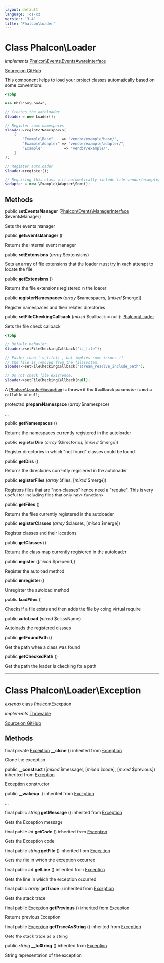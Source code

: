 ```yaml
---
layout: default
language: 'cs-cz'
version: '3.4'
title: 'Phalcon\Loader'
---
```

# Class **Phalcon\Loader**

*implements* [Phalcon\Events\EventsAwareInterface](/3.4/en/api/Phalcon_Events)

<a href="https://github.com/phalcon/cphalcon/tree/v3.4.0/phalcon/loader.zep" class="btn btn-default btn-sm">Source on GitHub</a>

This component helps to load your project classes automatically based on some conventions

```php
<?php

use Phalcon\Loader;

// Creates the autoloader
$loader = new Loader();

// Register some namespaces
$loader->registerNamespaces(
    [
        "Example\Base"    => "vendor/example/base/",
        "Example\Adapter" => "vendor/example/adapter/",
        "Example"          => "vendor/example/",
    ]
);

// Register autoloader
$loader->register();

// Requiring this class will automatically include file vendor/example/adapter/Some.php
$adapter = new \Example\Adapter\Some();

```


## Methods
public  **setEventsManager** ([Phalcon\Events\ManagerInterface](/3.4/en/api/Phalcon_Events) $eventsManager)

Sets the events manager



public  **getEventsManager** ()

Returns the internal event manager



public  **setExtensions** (*array* $extensions)

Sets an array of file extensions that the loader must try in each attempt to locate the file



public  **getExtensions** ()

Returns the file extensions registered in the loader



public  **registerNamespaces** (*array* $namespaces, [*mixed* $merge])

Register namespaces and their related directories



public **setFileCheckingCallback** (*mixed* $callback = null): [Phalcon\Loader](/3.4/en/api/Phalcon_Loader)

Sets the file check callback.

```php
<?php

// Default behavior.
$loader->setFileCheckingCallback("is_file");

// Faster than `is_file()`, but implies some issues if
// the file is removed from the filesystem.
$loader->setFileCheckingCallback("stream_resolve_include_path");

// Do not check file existence.
$loader->setFileCheckingCallback(null);
```

A [Phalcon\Loader\Exception](/3.4/en/api/Phalcon_Loader_Exception) is thrown if the $callback parameter is not a `callable` or `null`;



protected  **prepareNamespace** (*array* $namespace)

...


public  **getNamespaces** ()

Returns the namespaces currently registered in the autoloader



public  **registerDirs** (*array* $directories, [*mixed* $merge])

Register directories in which "not found" classes could be found



public  **getDirs** ()

Returns the directories currently registered in the autoloader



public  **registerFiles** (*array* $files, [*mixed* $merge])

Registers files that are "non-classes" hence need a "require". This is very useful for including files that only
have functions



public  **getFiles** ()

Returns the files currently registered in the autoloader



public  **registerClasses** (*array* $classes, [*mixed* $merge])

Register classes and their locations



public  **getClasses** ()

Returns the class-map currently registered in the autoloader



public  **register** ([*mixed* $prepend])

Register the autoload method



public  **unregister** ()

Unregister the autoload method



public  **loadFiles** ()

Checks if a file exists and then adds the file by doing virtual require



public  **autoLoad** (*mixed* $className)

Autoloads the registered classes



public  **getFoundPath** ()

Get the path when a class was found



public  **getCheckedPath** ()

Get the path the loader is checking for a path




<hr>

# Class **Phalcon\Loader\Exception**

*extends* class [Phalcon\Exception](/3.4/en/api/Phalcon_Exception)

*implements* [Throwable](http://php.net/manual/en/class.throwable.php)

<a href="https://github.com/phalcon/cphalcon/tree/v3.4.0/phalcon/loader/exception.zep" class="btn btn-default btn-sm">Source on GitHub</a>

## Methods
final private [Exception](http://php.net/manual/en/class.exception.php) **__clone** () inherited from [Exception](http://php.net/manual/en/class.exception.php)

Clone the exception



public  **__construct** ([*mixed* $message], [*mixed* $code], [*mixed* $previous]) inherited from [Exception](http://php.net/manual/en/class.exception.php)

Exception constructor



public  **__wakeup** () inherited from [Exception](http://php.net/manual/en/class.exception.php)

...


final public *string* **getMessage** () inherited from [Exception](http://php.net/manual/en/class.exception.php)

Gets the Exception message



final public *int* **getCode** () inherited from [Exception](http://php.net/manual/en/class.exception.php)

Gets the Exception code



final public *string* **getFile** () inherited from [Exception](http://php.net/manual/en/class.exception.php)

Gets the file in which the exception occurred



final public *int* **getLine** () inherited from [Exception](http://php.net/manual/en/class.exception.php)

Gets the line in which the exception occurred



final public *array* **getTrace** () inherited from [Exception](http://php.net/manual/en/class.exception.php)

Gets the stack trace



final public [Exception](http://php.net/manual/en/class.exception.php) **getPrevious** () inherited from [Exception](http://php.net/manual/en/class.exception.php)

Returns previous Exception



final public [Exception](http://php.net/manual/en/class.exception.php) **getTraceAsString** () inherited from [Exception](http://php.net/manual/en/class.exception.php)

Gets the stack trace as a string



public *string* **__toString** () inherited from [Exception](http://php.net/manual/en/class.exception.php)

String representation of the exception




